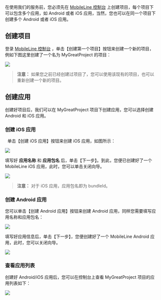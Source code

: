 在使用我们的服务前，您必须先在 [MobileLine 控制台](http://console.tce.fsphere.cn/tac) 上创建项目，每个项目下可以包含多个应用，如 Android 或者 iOS 应用，当然，您也可以在同一个项目下创建多个 Android 或者 iOS 应用。

## 创建项目

登录 [MobileLine 控制台](http://console.tce.fsphere.cn/tac) ，单击【创建第一个项目】按钮来创建一个新的项目，例如下图这里创建了一个名为 MyGreatProject 的项目：

![](http://tacimg-1253960454.cosgz.myqcloud.com/guides/project/MyGreateProject.png)

> **注意：**
> 如果您之前已经创建过项目了，您可以使用该现有的项目，也可以重新创建一个新的项目。

## 创建应用

创建好项目后，我们可以在 MyGreatProject 项目下创建应用，您可以选择创建 Android 和 iOS 应用。

### 创建 iOS 应用
 
单击【创建 iOS 应用】按钮来创建 iOS 应用，如图所示：

![](http://tacimg-1253960454.cosgz.myqcloud.com/guides/project/newIOSApp.png)

填写好 **应用名称** 和 **应用包名** 后，单击【下一步】。到此，您便已创建好了一个 MobileLine iOS 应用，此时，您可以单击关闭向导。

![](http://tacimg-1253960454.cosgz.myqcloud.com/guides/project/newIOSDemo.png)

> **注意：**
> 对于 iOS 应用，应用包名即为 bundleId。

### 创建 Android 应用

您可以单击【创建 Android 应用】按钮来创建 Android 应用，同样您需要填写应用名称和应用包名：

![](http://tacimg-1253960454.cosgz.myqcloud.com/guides/project/newAndroidApp.png)

填写好应用信息后，单击【下一步】，您便创建好了一个 MobileLine Android 应用，此时，您可以关闭向导。

![](http://tacimg-1253960454.cosgz.myqcloud.com/guides/project/createAndroidDemo.png)

### 查看应用列表

创建好 Android/iOS 应用后，您可以在控制台上查看 MyGreatProject 项目的应用列表如下：

![](http://tacimg-1253960454.cosgz.myqcloud.com/guides/project/appList.png)
